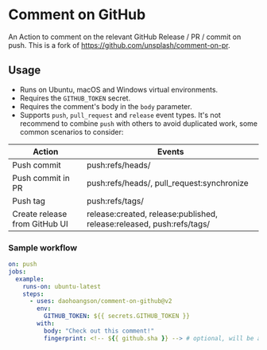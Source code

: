 # Comment on GitHub

An Action to comment on the relevant GitHub Release / PR / commit on push.
This is a fork of https://github.com/unsplash/comment-on-pr.

## Usage

- Runs on Ubuntu, macOS and Windows virtual environments.
- Requires the `GITHUB_TOKEN` secret.
- Requires the comment's body in the `body` parameter.
- Supports `push`, `pull_request` and `release` event types. It's not recommend to combine `push` with others to avoid duplicated work, some common scenarios to consider:

| Action                        | Events                                                                |
| ----------------------------- | --------------------------------------------------------------------- |
| Push commit                   | push:refs/heads/                                                      |
| Push commit in PR             | push:refs/heads/, pull_request:synchronize                            |
| Push tag                      | push:refs/tags/                                                       |
| Create release from GitHub UI | release:created, release:published, release:released, push:refs/tags/ |

### Sample workflow

```yaml
on: push
jobs:
  example:
    runs-on: ubuntu-latest
    steps:
      - uses: daohoangson/comment-on-github@v2
        env:
          GITHUB_TOKEN: ${{ secrets.GITHUB_TOKEN }}
        with:
          body: "Check out this comment!"
          fingerprint: <!-- ${{ github.sha }} --> # optional, will be appended to `body` and used to auto-merge comments
```
